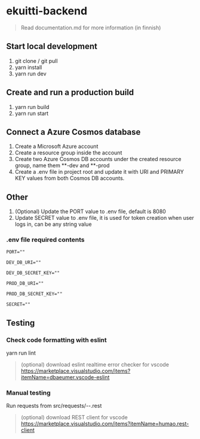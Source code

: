 # ekuitti-backend

> Read documentation.md for more information (in finnish)

## Start local development
1. git clone / git pull
2. yarn install
3. yarn run dev

## Create and run a production build
1. yarn run build
2. yarn run start

## Connect a Azure Cosmos database
1. Create a Microsoft Azure account
2. Create a resource group inside the account
3. Create two Azure Cosmos DB accounts under the created resource group, name them **-dev and **-prod
4. Create a .env file in project root and update it with URI and PRIMARY KEY values from both Cosmos DB accounts.

## Other
1. (Optional) Update the PORT value to .env file, default is 8080
2. Update SECRET value to .env file, it is used for token creation when user logs in, can be any string value

### .env file required contents
```
PORT=""

DEV_DB_URI=""

DEV_DB_SECRET_KEY=""

PROD_DB_URI=""

PROD_DB_SECRET_KEY=""

SECRET=""
```

## Testing

### Check code formatting with eslint
yarn run lint

> (optional) download eslint realtime error checker for vscode https://marketplace.visualstudio.com/items?itemName=dbaeumer.vscode-eslint

### Manual testing
Run requests from src/requests/--.rest

> (optional) download REST client for vscode https://marketplace.visualstudio.com/items?itemName=humao.rest-client
